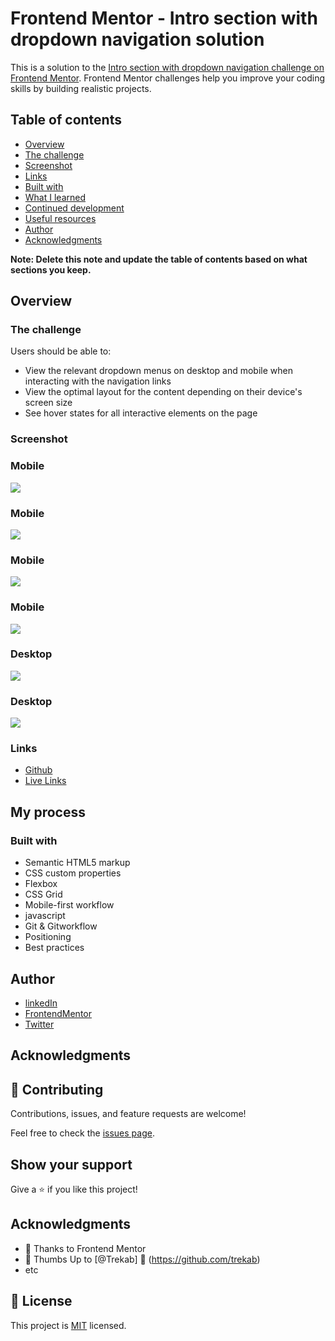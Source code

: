 # Frontend Mentor - Intro section with dropdown navigation solution

This is a solution to the [Intro section with dropdown navigation challenge on Frontend Mentor](https://www.frontendmentor.io/challenges/intro-section-with-dropdown-navigation-ryaPetHE5). Frontend Mentor challenges help you improve your coding skills by building realistic projects. 

## Table of contents

- [Overview](#overview)
- [The challenge](#the-challenge)
- [Screenshot](#screenshot)
- [Links](#links)
- [Built with](#built-with)
- [What I learned](#what-i-learned)
- [Continued development](#continued-development)
- [Useful resources](#useful-resources)
- [Author](#author)
- [Acknowledgments](#acknowledgments)


**Note: Delete this note and update the table of contents based on what sections you keep.**
## Overview

### The challenge

Users should be able to:

- View the relevant dropdown menus on desktop and mobile when interacting with the navigation links
- View the optimal layout for the content depending on their device's screen size
- See hover states for all interactive elements on the page

### Screenshot

### Mobile
![](./design/mobile-design.jpg)

### Mobile
![](.design/mobile-menu.jpg)

### Mobile
![](./design/mobile-menu-collapsed.jpg)

### Mobile
![](./design/design/mobile-menu-expanded.jpg)

### Desktop
![](./design/desktop-design.jpg)

### Desktop
![](./design/active-states.jpg)

### Links

- [Github](https://github.com/Have-Samuel/section-with-dropdown)
- [Live Links](https://subtle-dd.netlify.app/)

## My process

### Built with

- Semantic HTML5 markup
- CSS custom properties
- Flexbox
- CSS Grid
- Mobile-first workflow
- javascript
- Git & Gitworkflow
- Positioning
- Best practices

## Author

- [linkedIn](https://www.linkedin.com/in/have-samuel/)
- [FrontendMentor](https://www.frontendmentor.io/profile/Have-Samuel)
- [Twitter](https://twitter.com/samhave)

## Acknowledgments

## 🤝 Contributing

Contributions, issues, and feature requests are welcome!

Feel free to check the [issues page](https://github.com/Have-Samuel/section-with-dropdown/issues).

## Show your support

Give a ⭐️ if you like this project!
## Acknowledgments

- 🎉 Thanks to Frontend Mentor 
- 👋 Thumbs Up to [@Trekab] 🤝 (https://github.com/trekab)
- etc

## 📝 License

This project is [MIT](./MIT.md) licensed.